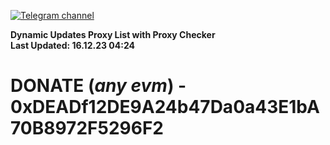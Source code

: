 [![Telegram channel](https://img.shields.io/endpoint?url=https://runkit.io/damiankrawczyk/telegram-badge/branches/master?url=https://t.me/n4z4v0d)](https://t.me/n4z4v0d) 

**Dynamic Updates Proxy List with Proxy Checker**  
**Last Updated: 16.12.23 04:24**

# DONATE (_any evm_) - 0xDEADf12DE9A24b47Da0a43E1bA70B8972F5296F2
